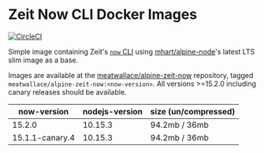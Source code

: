# Zeit Now CLI Docker Images

[![CircleCI](https://circleci.com/gh/meatwallace/alpine-zeit-now.svg?style=svg)](https://circleci.com/gh/meatwallace/alpine-zeit-now)

Simple image containing Zeit's [`now` CLI](https://github.com/zeit/now-cli)
using [mhart/alpine-node](https://github.com/mhart/alpine-node)'s latest LTS
slim image as a base.

Images are available at the
[meatwallace/alpine-zeit-now](https://hub.docker.com/r/meatwallace/alpine-zeit-now)
repository, tagged `meatwallace/alpine-zeit-now:<now-version>`. All versions
\>=15.2.0 including canary releases should be available.

| now-version     | nodejs-version | size (un/compressed) |
|-----------------|----------------|----------------------|
| 15.2.0          | 10.15.3        | 94.2mb / 36mb        |
| 15.1.1-canary.4 | 10.15.3        | 94.2mb / 36mb        |


